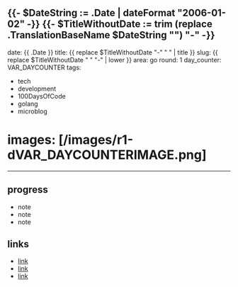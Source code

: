 {{- $DateString := .Date | dateFormat "2006-01-02" -}}
{{- $TitleWithoutDate := trim (replace .TranslationBaseName $DateString "") "-" -}}
---
date: {{ .Date }}
title: {{ replace $TitleWithoutDate "-" " " | title }}
slug: {{ replace $TitleWithoutDate " " "-" | lower }}
area: go
round: 1
day_counter: VAR_DAYCOUNTER
tags:
  - tech
  - development
  - 100DaysOfCode
  - golang
  - microblog
# images: [/images/r1-dVAR_DAYCOUNTERIMAGE.png]
---

## progress

- note
- note
- note

## links

- [link](github.com)
- [link](github.com)
- [link](github.com)
